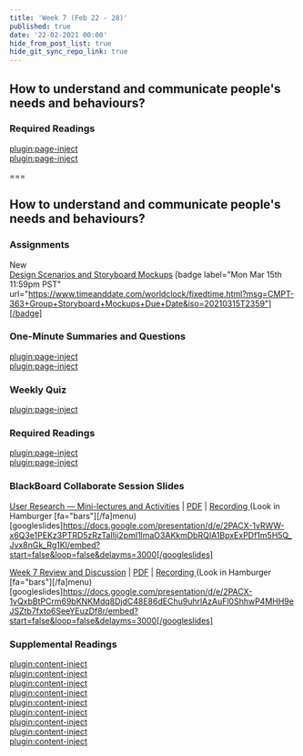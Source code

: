 ```yaml
---
title: 'Week 7 (Feb 22 - 28)'
published: true
date: '22-02-2021 00:00'
hide_from_post_list: true
hide_git_sync_repo_link: true
---
```


## How to understand and communicate people's needs and behaviours?

### Required Readings  
[plugin:page-inject](/211/weekly-readings/week-07-1?template=partials/embedlycardlinkonly)  
[plugin:page-inject](/211/weekly-readings/week-07-2?template=partials/embedlycardlinkonly)  

===

## **How to understand and communicate people's needs and behaviours?**

### Assignments
New  
[Design Scenarios and Storyboard Mockups](https://canvas.sfu.ca/courses/59869/assignments/583038) [badge label="Mon Mar 15th 11:59pm PST" url="https://www.timeanddate.com/worldclock/fixedtime.html?msg=CMPT-363+Group+Storyboard+Mockups+Due+Date&iso=20210315T2359"][/badge]  

### One-Minute Summaries and Questions  
[plugin:page-inject](/211/lms-assignments/one-minute-summaries/week-07-1)  
[plugin:page-inject](/211/lms-assignments/one-minute-summaries/week-07-2)  

### Weekly Quiz
[plugin:page-inject](/211/lms-assignments/weekly-review-quizzes/week-07)  

### Required Readings  
[plugin:page-inject](/211/weekly-readings/week-07-1?template=partials/embedlycardlinkonly)  
[plugin:page-inject](/211/weekly-readings/week-07-2?template=partials/embedlycardlinkonly)  

### BlackBoard Collaborate Session Slides
[User Research — Mini-lectures and Activities](https://docs.google.com/presentation/d/e/2PACX-1vRWW-x6Q3e1PEKz3PTRD5zRzTaIIji2pmI1lmaO3AKkmDbRQIA1BpxExPDf1m5H5Q_Jvx8nGk_Rg1Kl/pub?start=false&loop=false&delayms=3000) | [PDF](https://canvas.sfu.ca/courses/61465/files/folder/Downloads/Slides%20PDFs/Mini-Lectures%20and%20Activities/Week-07) | [Recording ](https://canvas.sfu.ca/courses/61465/external_tools/3544) (Look in Hamburger [fa="bars"][/fa]menu)
[googleslides]https://docs.google.com/presentation/d/e/2PACX-1vRWW-x6Q3e1PEKz3PTRD5zRzTaIIji2pmI1lmaO3AKkmDbRQIA1BpxExPDf1m5H5Q_Jvx8nGk_Rg1Kl/embed?start=false&loop=false&delayms=3000[/googleslides]

[Week 7 Review and Discussion](https://docs.google.com/presentation/d/e/2PACX-1vQxbBtPCrm69bKNKMdq8DjdC48E86dEChu9uhrlAzAuFl0ShhwP4MHH9eJSZtb7fxto6SeeYEuzDf8r/pub?start=false&loop=false&delayms=3000) | [PDF](https://canvas.sfu.ca/courses/61465/files/folder/Downloads/Slides%20PDFs/Review%20and%20Discussion/Week-07) | [Recording ](https://canvas.sfu.ca/courses/61465/external_tools/3544) (Look in Hamburger [fa="bars"][/fa]menu)
[googleslides]https://docs.google.com/presentation/d/e/2PACX-1vQxbBtPCrm69bKNKMdq8DjdC48E86dEChu9uhrlAzAuFl0ShhwP4MHH9eJSZtb7fxto6SeeYEuzDf8r/embed?start=false&loop=false&delayms=3000[/googleslides]

### Supplemental Readings  
[plugin:content-inject](/211/ux-techniques-guide/how-to-understand-and-communicate-peoples-needs-and-behaviors/discovery-research)  
[plugin:content-inject](/211/ux-techniques-guide/how-to-understand-and-communicate-peoples-needs-and-behaviors/empathy-maps)  
[plugin:content-inject](/211/ux-techniques-guide/how-to-understand-and-communicate-peoples-needs-and-behaviors/five-whys)  
[plugin:content-inject](../../ux-techniques-guide/how-to-understand-and-communicate-peoples-needs-and-behaviors/interviews)  
[plugin:content-inject](/211/ux-techniques-guide/how-to-understand-and-communicate-peoples-needs-and-behaviors/job-stories)  
[plugin:content-inject](/211/ux-techniques-guide/how-to-understand-and-communicate-peoples-needs-and-behaviors/personas)  
[plugin:content-inject](/211/ux-techniques-guide/how-to-understand-and-communicate-peoples-needs-and-behaviors/problem-framing)  
[plugin:content-inject](/211/ux-techniques-guide/how-to-understand-and-communicate-peoples-needs-and-behaviors/task-analysis)  
[plugin:content-inject](/211/ux-techniques-guide/how-to-understand-and-communicate-peoples-needs-and-behaviors/user-research)  
